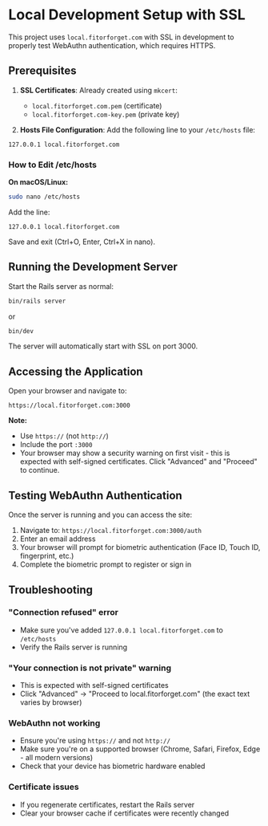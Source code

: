 # Local Development Setup with SSL

This project uses `local.fitorforget.com` with SSL in development to properly test WebAuthn authentication, which requires HTTPS.

## Prerequisites

1. **SSL Certificates**: Already created using `mkcert`:
   - `local.fitorforget.com.pem` (certificate)
   - `local.fitorforget.com-key.pem` (private key)

2. **Hosts File Configuration**: Add the following line to your `/etc/hosts` file:

```
127.0.0.1 local.fitorforget.com
```

### How to Edit /etc/hosts

**On macOS/Linux:**
```bash
sudo nano /etc/hosts
```

Add the line:
```
127.0.0.1 local.fitorforget.com
```

Save and exit (Ctrl+O, Enter, Ctrl+X in nano).

## Running the Development Server

Start the Rails server as normal:

```bash
bin/rails server
```

or

```bash
bin/dev
```

The server will automatically start with SSL on port 3000.

## Accessing the Application

Open your browser and navigate to:

```
https://local.fitorforget.com:3000
```

**Note:**
- Use `https://` (not `http://`)
- Include the port `:3000`
- Your browser may show a security warning on first visit - this is expected with self-signed certificates. Click "Advanced" and "Proceed" to continue.

## Testing WebAuthn Authentication

Once the server is running and you can access the site:

1. Navigate to: `https://local.fitorforget.com:3000/auth`
2. Enter an email address
3. Your browser will prompt for biometric authentication (Face ID, Touch ID, fingerprint, etc.)
4. Complete the biometric prompt to register or sign in

## Troubleshooting

### "Connection refused" error
- Make sure you've added `127.0.0.1 local.fitorforget.com` to `/etc/hosts`
- Verify the Rails server is running

### "Your connection is not private" warning
- This is expected with self-signed certificates
- Click "Advanced" → "Proceed to local.fitorforget.com" (the exact text varies by browser)

### WebAuthn not working
- Ensure you're using `https://` and not `http://`
- Make sure you're on a supported browser (Chrome, Safari, Firefox, Edge - all modern versions)
- Check that your device has biometric hardware enabled

### Certificate issues
- If you regenerate certificates, restart the Rails server
- Clear your browser cache if certificates were recently changed
